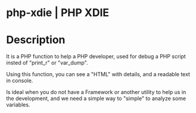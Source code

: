php-xdie | PHP XDIE
===================

# Description

It is a PHP function to help a PHP developer, used for debug a PHP script insted of "print_r" or "var_dump".

Using this function, you can see a "HTML" with details, and a readable text in console.

Is ideal when you do not have a Framework or another utility to help us in the development, and we need
a simple way to "simple" to analyze some variables.
